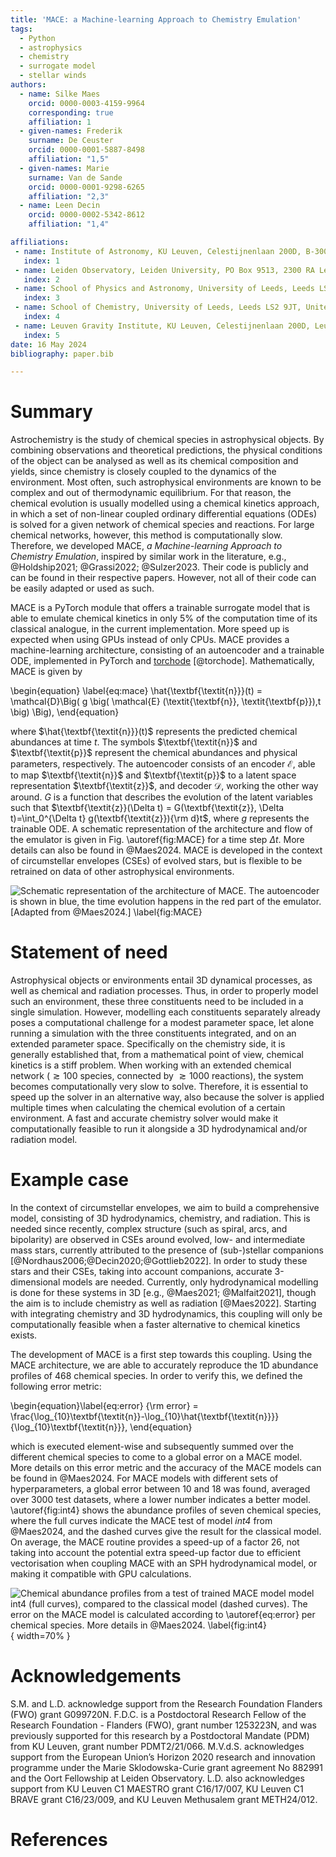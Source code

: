 ```yaml
---
title: 'MACE: a Machine-learning Approach to Chemistry Emulation'
tags:
  - Python
  - astrophysics
  - chemistry
  - surrogate model
  - stellar winds
authors:
  - name: Silke Maes
    orcid: 0000-0003-4159-9964
    corresponding: true
    affiliation: 1
  - given-names: Frederik
    surname: De Ceuster
    orcid: 0000-0001-5887-8498
    affiliation: "1,5"
  - given-names: Marie
    surname: Van de Sande
    orcid: 0000-0001-9298-6265
    affiliation: "2,3"
  - name: Leen Decin
    orcid: 0000-0002-5342-8612
    affiliation: "1,4"

affiliations:
 - name: Institute of Astronomy, KU Leuven, Celestijnenlaan 200D, B-3001 Leuven, Belgium
   index: 1
 - name: Leiden Observatory, Leiden University, PO Box 9513, 2300 RA Leiden, The Netherlands
   index: 2
 - name: School of Physics and Astronomy, University of Leeds, Leeds LS2 9JT, United Kingdom
   index: 3
 - name: School of Chemistry, University of Leeds, Leeds LS2 9JT, United Kingdom
   index: 4
 - name: Leuven Gravity Institute, KU Leuven, Celestijnenlaan 200D, Leuven, Belgium
   index: 5
date: 16 May 2024
bibliography: paper.bib

---
```


# Summary
Astrochemistry is the study of chemical species in astrophysical objects. By combining observations and theoretical predictions, the physical conditions of the object can be analysed as well as its chemical composition and yields, since chemistry is closely coupled to the dynamics of the environment. Most often, such astrophysical environments are known to be complex and out of thermodynamic equilibrium. For that reason, the chemical evolution is usually modelled using a chemical kinetics approach, in which a set of non-linear coupled ordinary differential equations (ODEs) is solved for a given network of chemical species and reactions. For large chemical networks, however, this method is computationally slow. Therefore, we developed MACE, *a Machine-learning Approach to Chemistry Emulation*, inspired by similar work in the literature, e.g., @Holdship2021; @Grassi2022; @Sulzer2023. Their code is publicly and can be found in their respective papers. However, not all of their code can be easily adapted or used as such.

MACE is a PyTorch module that offers a trainable surrogate model that is able to emulate chemical kinetics in only 5% of the computation time of its classical analogue, in the current implementation. More speed up is expected when using GPUs instead of only CPUs. MACE provides a machine-learning architecture, consisting of an autoencoder and a trainable ODE, implemented in PyTorch and [torchode](https://github.com/martenlienen/torchode) [@torchode]. Mathematically, MACE is given by

\begin{equation} \label{eq:mace}
\hat{\textbf{\textit{n}}}(t) = \mathcal{D}\Big( g \big( \mathcal{E} (\textit{\textbf{n}}, \textit{\textbf{p}}),t \big) \Big),
\end{equation}

where $\hat{\textbf{\textit{n}}}(t)$ represents the predicted chemical abundances at time $t$. The symbols $\textbf{\textit{n}}$ and $\textbf{\textit{p}}$ represent the chemical abundances and physical parameters, respectively. The autoencoder consists of an encoder $\mathcal{E}$, able to map $\textbf{\textit{n}}$ and $\textbf{\textit{p}}$ to a latent space representation $\textbf{\textit{z}}$, and decoder $\mathcal{D}$, working the other way around. $G$ is a function that describes the evolution of the latent variables such that $\textbf{\textit{z}}(\Delta t) = G(\textbf{\textit{z}}, \Delta t)=\int_0^{\Delta t} g(\textbf{\textit{z}}){\rm d}t$, where $g$ represents the trainable ODE. A schematic representation of the architecture and flow of the emulator is given in Fig. \autoref{fig:MACE} for a time step $\Delta t$. More details can also be found in @Maes2024. MACE is developed in the context of circumstellar envelopes (CSEs) of evolved stars, but is flexible to be retrained on data of other astrophysical environments.

![Schematic representation of the architecture of MACE. The autoencoder is shown in blue, the time evolution happens in the red part of the emulator. [Adapted from @Maes2024.] \label{fig:MACE}](MACE.png)


# Statement of need
Astrophysical objects or environments entail 3D dynamical processes, as well as chemical and radiation processes. Thus, in order to properly model such an environment, these three constituents need to be included in a single simulation. However, modelling each constituents separately already poses a computational challenge for a modest parameter space, let alone running a simulation with the three constituents integrated, and on an extended parameter space. Specifically on the chemistry side, it is generally established that, from a mathematical point of view, chemical kinetics is a stiff problem. When working with an extended chemical network ($\gtrsim 100$ species, connected by $\gtrsim 1000$ reactions), the system becomes computationally very slow to solve. Therefore, it is essential to speed up the solver in an alternative way, also because the solver is applied multiple times when calculating the chemical evolution of a certain environment. A fast and accurate chemistry solver would make it computationally feasible to run it alongside a 3D hydrodynamical and/or radiation model.


# Example case
In the context of circumstellar envelopes, we aim to build a comprehensive model, consisting of 3D hydrodynamics, chemistry, and radiation. This is needed since recently, complex structure (such as spiral, arcs, and bipolarity) are observed in CSEs around evolved, low- and intermediate mass stars, currently attributed to the presence of (sub-)stellar companions [@Nordhaus2006;@Decin2020;@Gottlieb2022]. In order to study these stars and their CSEs, taking into account companions, accurate 3-dimensional models are needed. Currently, only hydrodynamical modelling is done for these systems in 3D [e.g., @Maes2021; @Malfait2021], though the aim is to include chemistry as well as radiation [@Maes2022]. Starting with integrating chemistry and 3D hydrodynamics, this coupling will only be computationally feasible when a faster alternative to chemical kinetics exists.

The development of MACE is a first step towards this coupling. Using the MACE architecture, we are able to accurately reproduce the 1D abundance profiles of 468 chemical species. In order to verify this, we defined the following error metric:

\begin{equation}\label{eq:error}
{\rm error} = \frac{\log_{10}\textbf{\textit{n}}-\log_{10}\hat{\textbf{\textit{n}}}}{\log_{10}\textbf{\textit{n}}},
\end{equation}

which is executed element-wise and subsequently summed over the different chemical species to come to a global error on a MACE model. More details on this error metric and the accuracy of the MACE models can be found in @Maes2024. For MACE models with different sets of hyperparameters, a global error between 10 and 18 was found, averaged over 3000 test datasets, where a lower number indicates a better model. \autoref{fig:int4} shows the abundance profiles of seven chemical species, where the full curves indicate the MACE test of model *int4* from @Maes2024, and the dashed curves give the result for the classical model. On average, the MACE routine provides a speed-up of a factor 26, not taking into account the potential extra speed-up factor due to efficient vectorisation when coupling MACE with an SPH hydrodynamical model, or making it compatible with GPU calculations.


![Chemical abundance profiles from a test of trained MACE model model *int4* (full curves), compared to the classical model (dashed curves). The error on the MACE model is calculated according to \autoref{eq:error} per chemical species. More details in @Maes2024. \label{fig:int4}](int4_example.png){ width=70% }

# Acknowledgements
S.M. and L.D. acknowledge support from the Research Foundation Flanders (FWO) grant G099720N. F.D.C. is a Postdoctoral Research Fellow of the Research Foundation - Flanders (FWO), grant number 1253223N, and was previously supported for this research by a Postdoctoral Mandate (PDM) from KU Leuven, grant number PDMT2/21/066. M.V.d.S. acknowledges support from the European Union’s Horizon 2020 research and innovation programme under the Marie Sklodowska-Curie grant agreement No 882991 and the Oort Fellowship at Leiden Observatory. L.D. also acknowledges support from KU Leuven C1 MAESTRO grant C16/17/007, KU Leuven C1 BRAVE grant C16/23/009, and KU Leuven Methusalem grant METH24/012.


# References
